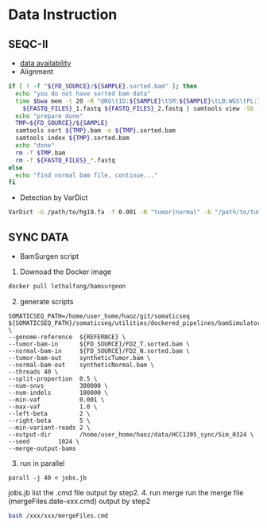 # Data Instruction

## SEQC-II
- [data availability](https://sites.google.com/view/seqc2/home/sequencing)
- Alignment
``` bash
if [ ! -f "${FD_SOURCE}/${SAMPLE}.sorted.bam" ]; then
  echo "you do not have sorted bam data"
  time $bwa mem -t 20 -R "@RG\tID:${SAMPLE}\tSM:${SAMPLE}\tLB:WGS\tPL:Illumina" ${REFERNCE} \
    ${FASTQ_FILES}_1.fastq ${FASTQ_FILES}_2.fastq | samtools view -Sb - > ${FD_SOURCE}/${SAMPLE}.bam
  echo "prepare done"
  TMP=${FD_SOURCE}/${SAMPLE}
  samtools sort ${TMP}.bam -o ${TMP}.sorted.bam
  samtools index ${TMP}.sorted.bam
  echo "done"
  rm -f $TMP.bam
  rm -f ${FASTQ_FILES}_*.fastq
else
  echo "find normal bam file, continue..."
fi
```
- Detection by VarDict
``` bash
VarDict -G /path/to/hg19.fa -f 0.001 -N "tumor|normal" -b "/path/to/tumor.bam|/path/to/normal.bam"  wgs_hg38.bed --filsher > vars.txt
```

## SYNC DATA

- BamSurgen script
1. Downoad the Docker image
``` bash
docker pull lethalfang/bamsurgeon
```
2. generate scripts
```
SOMATICSEQ_PATH=/home/user_home/haoz/git/somaticseq
${SOMATICSEQ_PATH}/somaticseq/utilities/dockered_pipelines/bamSimulator/BamSimulator_multiThreads.sh \
--genome-reference  ${REFERNCE} \
--tumor-bam-in      ${FD_SOURCE}/FD2_T.sorted.bam \
--normal-bam-in     ${FD_SOURCE}/FD2_N.sorted.bam \
--tumor-bam-out     syntheticTumor.bam \
--normal-bam-out    syntheticNormal.bam \
--threads 40 \
--split-proportion  0.5 \
--num-snvs          300000 \
--num-indels        100000 \
--min-vaf           0.001 \
--max-vaf           1.0 \
--left-beta         2 \
--right-beta        5 \
--min-variant-reads 2 \
--output-dir        /home/user_home/haoz/data/HCC1395_sync/Sim_0324 \
--seed        1024 \
--merge-output-bams
```
3. run in parallel
```
parall -j 40 < jobs.jb
```
jobs.jb list the .cmd file output by step2.
4. run merge
run the merge file (mergeFiles.date-xxx.cmd) output by step2
```bash
bash /xxx/xxx/mergeFiles.cmd
```
